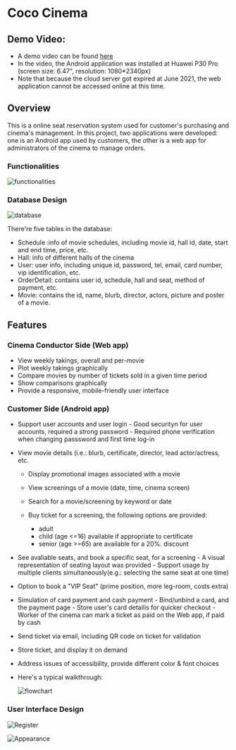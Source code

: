 # Coco Cinema  

## Demo Video:  
* A demo video can be found [here](https://www.youtube.com/watch?v=PxzKoiAHjDQ) 
* In the video, the Android application was installed at Huawei P30 Pro (screen size: 6.47", resolution: 1080*2340px)
* Note that because the cloud server got expired at June 2021, the web application cannot be accessed online at this time.

## Overview
This is a online seat reservation system used for customer's purchasing and cinema's management. In this project, two applications were developed: one is an Android app used by customers, the other is a web app for administrators of the cinema to manage orders.
### Functionalities
![functionalities](https://user-images.githubusercontent.com/88390268/150656318-1d69d43e-b10d-4204-86bc-0ef5094e284b.png)
### Database Design
![database](https://user-images.githubusercontent.com/88390268/150656293-30464d56-df9a-49a9-ab43-fe59f72f05a5.png)

There're five tables in the database:
* Schedule :info of movie schedules, including movie id, hall id, date, start and end time, price, etc.
* Hall: info of different halls of the cinema
* User: user info, including unique id, password, tel, email, card number, vip identification, etc.
* OrderDetail: contains user id, schedule, hall and seat, method of payment, etc.
* Movie: contains the id, name, blurb, director, actors, picture and poster of a movie.
## Features 
### Cinema Conductor Side (Web app)
  * View weekly takings, overall and per-movie
  * Plot weekly takings graphically
  * Compare movies by number of tickets sold in a given time period
  * Show comparisons graphically
  * Provide a responsive, mobile-friendly user interface
### Customer Side (Android app)
  * Support user accounts and user login
        - Good securityn for user accounts, required a strong password
        - Required phone verification when changing passsword and first time log-in
        
  * View movie details (i.e.: blurb, certificate, director, lead actor/actress, etc.
    - Display promotional images associated with a movie
    - View screenings of a movie (date, time, cinema screen)
    - Search for a movie/screening by keyword or date
    - Buy ticket for a screening, the following options are provided:
        
        * adult
        * child (age <=16) available if appropriate to certificate
        * senior (age >=65) are available for a 20%. discount
  * See avaliable seats, and book a specific seat, for a screening
        - A visual representation of seating layout was provided
        - Support usage by multiple clients simultaneously(e.g.: selecting the same seat at one time)
  * Option to book a "VIP Seat" (prime position, more leg-room, costs extra)
  * Simulation of card payment and cash payment
        - Bind/unbind a card, and the payment page
        - Store user's card detailis for quicker checkout
        - Worker of the cinema can mark a ticket as paid on the Web app, if paid by cash
  * Send ticket via email, including QR code on ticket for validation
  * Store ticket, and display it on demand
  * Address issues of accessibility, provide different color & font choices
  * Here's a typical walkthrough:
 
    ![flowchart](https://user-images.githubusercontent.com/88390268/150656302-2fbe1575-3a2a-426c-976c-64938235b78c.png)
  
### User Interface Design
 
![Register](https://user-images.githubusercontent.com/88390268/150656347-ae2f9698-2cae-4b28-9e22-fa66a54684b3.png)

![Appearance](https://user-images.githubusercontent.com/88390268/150656403-578e3c4b-e92d-4425-8d9f-214533b71526.png)
